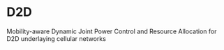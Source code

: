 # D2D
Mobility-aware Dynamic Joint Power Control and Resource Allocation for D2D underlaying cellular networks
